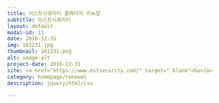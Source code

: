 ```yaml
---
title: 이스트시큐리티 홈페이지 리뉴얼
subtitle: 이스트시큐리티
layout: default
modal-id: 11
date: 2016-12-31
img: 161231.jpg
thumbnail: 161231.png
alt: image-alt
project-date: 2016-12-31
site: <a href="https://www.estsecurity.com/" target="_blank">Go</a>
category: homepage/renewal
description: jquery/html/css

---
```

